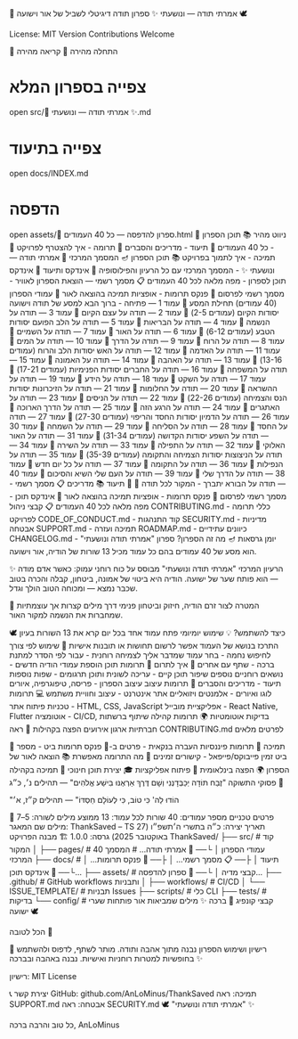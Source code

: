 🌟 אמרתי תודה — ונושעתי ✨
ספרון תודה דיגיטלי לשביל של אור וישועה 🕊️

License: MIT
Version
Contributions Welcome

🚀 התחלה מהירה
📖 קריאה מהירה
# צפייה בספרון המלא
open src/🌟 אמרתי תודה — ונושעתי ✨.md

# צפייה בתיעוד
open docs/INDEX.md

# הדפסה
open assets/📔 ספרון להדפסה — כל 40 העמודים.html
🎯 ניווט מהיר
📚 תוכן הספרון - כל 40 העמודים
📖 תיעוד - מדריכים והסברים
🤝 תרומה - איך להצטרף לפרויקט
💝 תמיכה - איך לתמוך בפרויקט
📚 תוכן הספרון
🪔 המסמך המרכזי
🌟 אמרתי תודה — ונושעתי ✨ - המסמך המרכזי עם כל הרעיון והפילוסופיה
📖 אינדקס ותיעוד
📖 אינדקס תוכן לספרון - מפה מלאה לכל 40 העמודים
📋 מסמך רשמי — הוצאת הספרון לאוויר - מסמך רשמי לפרסום
💝 פנקס תרומות - אופציות תמיכה בהוצאה לאור
📜 עמודי הספרון (40 עמודים)
תחילת המסע
📜 עמוד 1 — פתיחה - ברוך הבא למסע של תודה וישועה
יסודות הקיום (עמודים 2-5)
📜 עמוד 2 — תודה על עצם הקיום
📜 עמוד 3 — תודה על הנשמה
📜 עמוד 4 — תודה על הבריאות
📜 עמוד 5 — תודה על הלב הפועם
יסודות הטבע (עמודים 6-12)
📜 עמוד 6 — תודה על האור
📜 עמוד 7 — תודה על השמיים
📜 עמוד 8 — תודה על הרוח
📜 עמוד 9 — תודה על הדרך
📜 עמוד 10 — תודה על המים
📜 עמוד 11 — תודה על האדמה
📜 עמוד 12 — תודה על האש
יסודות הלב והרוח (עמודים 13-16)
📜 עמוד 13 — תודה על האהבה
📜 עמוד 14 — תודה על האמונה
📜 עמוד 15 — תודה על המשפחה
📜 עמוד 16 — תודה על החברים
יסודות הפנימיות (עמודים 17-21)
📜 עמוד 17 — תודה על השקט
📜 עמוד 18 — תודה על הידע
📜 עמוד 19 — תודה על ההשראה
📜 עמוד 20 — תודה על החלומות
📜 עמוד 21 — תודה על הזיכרונות
יסודות הנס והצמיחה (עמודים 22-26)
📜 עמוד 22 — תודה על הניסים
📜 עמוד 23 — תודה על האתגרים
📜 עמוד 24 — תודה על הרגע הזה
📜 עמוד 25 — תודה על הדרך הארוכה
📜 עמוד 26 — תודה על הדמיון
יסודות החסד והריפוי (עמודים 27-30)
📜 עמוד 27 — תודה על החסד
📜 עמוד 28 — תודה על הסליחה
📜 עמוד 29 — תודה על השמחה
📜 עמוד 30 — תודה על השפע
יסודות הקדושה (עמודים 31-34)
📜 עמוד 31 — תודה על האור האלוקי
📜 עמוד 32 — תודה על התפילה
📜 עמוד 33 — תודה על השירה
📜 עמוד 34 — תודה על הניצוצות
יסודות הצמיחה והתקומה (עמודים 35-39)
📜 עמוד 35 — תודה על הנפילות
📜 עמוד 36 — תודה על התקומה
📜 עמוד 37 — תודה על כל יום חדש
📜 עמוד 38 — תודה על הדרך שלי
📜 עמוד 39 — תודה על העם שלי
השיא והסיכום
📜 עמוד 40 — תודה על הבורא יתברך - המקור לכל תודה 🙏
📖 תיעוד
📚 מדריכים
📋 מסמך רשמי - מסמך רשמי לפרסום
💝 פנקס תרומות - אופציות תמיכה בהוצאה לאור
📖 אינדקס תוכן - מפה מלאה לכל 40 העמודים
📋 קבצי ניהול
CONTRIBUTING.md - כללי תרומה לפרויקט
CODE_OF_CONDUCT.md - קוד התנהגות
SECURITY.md - מדיניות אבטחה
SUPPORT.md - תמיכה ועזרה
ROADMAP.md - כיוונים עתידיים
CHANGELOG.md - יומן גרסאות
🪔 מה זה הספרון?
ספרון "אמרתי תודה ונושעתי" הוא מסע של 40 עמודים בהם כל עמוד מכיל 13 שורות של הודיה, אור וישועה.

✨ הרעיון המרכזי
"אמרתי תודה ונושעתי" מבוסס על כוח רוחני עמוק: כאשר אדם מודה — הוא פותח שער של ישועה. הודיה היא ביטוי של אמונה, ביטחון, קבלה והכרה בטוב שכבר נמצא — ומכוחה הטוב הולך וגדל.

🎯 המטרה
לצור זרם הודיה, חיזוק וביטחון פנימי דרך מילים קצרות אך עוצמתיות שמחברות את הנשמה למקור האור.

🕊️ כיצד להשתמש?
💡 שימוש יומיומי
פתח עמוד אחד בכל יום
קרא את 13 השורות בעיון
התרכז בנושא של העמוד
אפשר לרשום תחושות או תובנות אישיות
📖 שימוש לפי צורך
לחיפוש נחמה - בחר עמוד שמדבר אליך
לצמיחה רוחנית - עבור לפי הסדר
למתנת ברכה - שתף עם אחרים
🤝 איך לתרום
📝 תרומות תוכן
הוספת עמודי הודיה חדשים - נושאים רוחניים נוספים
שיפור תוכן קיים - עריכה לשונית ותוכן
תרגומים - שפות נוספות
תיעוד - מדריכים והסברים
🎨 תרומות עיצוב
עיצוב הספרון - פריסה, טיפוגרפיה, איורים
לוגו ואיורים - אלמנטים ויזואליים
אתר אינטרנט - עיצוב וחוויית משתמש
💻 תרומות טכניות
פיתוח אתר - HTML, CSS, JavaScript
אפליקציית מובייל - React Native, Flutter
אוטומציה - CI/CD, בדיקות אוטומטיות
🌍 תרומות קהילה
שיתוף ברשתות חברתיות
ארגון אירועים
הפצה בקהילות
📖 ראה CONTRIBUTING.md לפרטים מלאים

💝 תמיכה
🏦 תרומות פיננסיות
העברה בנקאית - פרטים ב-💝 פנקס תרומות
ביט - מספר ביט זמין
פייבוקס/פייפאל - קישורים זמינים
🎁 מה התרומה מאפשרת
📚 הוצאה לאור של הספרון
🌍 הפצה בינלאומית
📱 פיתוח אפליקציות
🎓 יצירת תוכן חינוכי
🤝 תמיכה בקהילה
📜 פסוקי התשוקה
"זֶבַח תּוֹדָה יְכַבְּדָנְנִי וְשָׁם דֶּרֶךְ אַרְאֶנּוּ בִּישַׁע אֱלֹהִים"
— תהילים נ׳, כ״ג

"הוֹדוּ לַה' כִּי טוֹב, כִּי לְעוֹלָם חַסְדּוֹ"
— תהילים ק״ז, א׳

📅 פרטים טכניים
מספר עמודים: 40
שורות לכל עמוד: 13
ממוצע מילים לשורה: 5–7 מילים
שם המאגר: ThankSaved – TS
תאריך יצירה: כ״ה בתשרי ה׳תשפ״ו (27 באוקטובר 2025)
גרסה: 1.0.0
🏗️ מבנה הפרויקט
ThankSaved/
├── src/                    # קוד המקור
│   ├── pages/             # 40 עמודי הספרון
│   └── 🌟 אמרתי תודה...  # המסמך המרכזי
├── docs/                  # תיעוד
│   ├── 📋 מסמך רשמי...
│   ├── 💝 פנקס תרומות...
│   └── 📖 אינדקס תוכן...
├── assets/                # קבצי מדיה
│   └── 📔 ספרון להדפסה...
├── .github/               # GitHub workflows ותבניות
│   ├── workflows/         # CI/CD
│   └── ISSUE_TEMPLATE/    # תבניות Issues
├── scripts/               # כלי CLI
├── tests/                 # בדיקות
└── config/                # קבצי קונפיג
🙏 ברכה
✨ מילים שמביאות אור פותחות שערי ישועה 🕊️

הכל לטובה 💫

📝 רישיון ושימוש
הספרון נבנה מתוך אהבה ותודה.
מותר לשתף, לדפוס ולהשתמש בחופשיות למטרות רוחניות ואישיות.
נבנה באהבה ובברכה ✨

רישיון: MIT License

📞 יצירת קשר
GitHub: github.com/AnLoMinus/ThankSaved
תמיכה: ראה SUPPORT.md
אבטחה: ראה SECURITY.md
🕊️ "אמרתי תודה ונושעתי" ✨

כל טוב והרבה ברכה,
AnLoMinus
